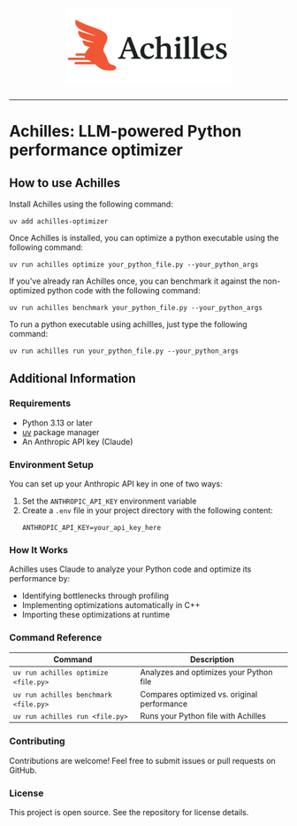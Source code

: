 <p align="center">
  <picture>
    <source media="(prefers-color-scheme: dark)" srcset="https://github.com/lychee-development/achilles/blob/main/dark.png?raw=true">
    <source media="(prefers-color-scheme: light)" srcset="https://github.com/lychee-development/achilles/blob/main/light.png?raw=true">
    <img alt="Achilles Logo" src="https://github.com/lychee-development/achilles/blob/main/light.png?raw=true" width="300" style="display: block; margin: 0 auto;">
  </picture>
</p>

-------------------------------------

# Achilles: LLM-powered Python performance optimizer


## How to use Achilles

Install Achilles using the following command:

```
uv add achilles-optimizer
```

Once Achilles is installed, you can optimize a python executable using the following command:

```
uv run achilles optimize your_python_file.py --your_python_args
```

If you've already ran Achilles once, you can benchmark it against the non-optimized python code with the following command:

```
uv run achilles benchmark your_python_file.py --your_python_args
```

To run a python executable using achillles, just type the following command:

```
uv run achilles run your_python_file.py --your_python_args
```

## Additional Information

### Requirements

- Python 3.13 or later
- [uv](https://github.com/astral-sh/uv) package manager
- An Anthropic API key (Claude)

### Environment Setup

You can set up your Anthropic API key in one of two ways:
1. Set the `ANTHROPIC_API_KEY` environment variable
2. Create a `.env` file in your project directory with the following content:
   ```
   ANTHROPIC_API_KEY=your_api_key_here
   ```

### How It Works

Achilles uses Claude to analyze your Python code and optimize its performance by:
- Identifying bottlenecks through profiling
- Implementing optimizations automatically in C++
- Importing these optimizations at runtime

### Command Reference

| Command | Description |
|---------|-------------|
| `uv run achilles optimize <file.py>` | Analyzes and optimizes your Python file |
| `uv run achilles benchmark <file.py>` | Compares optimized vs. original performance |
| `uv run achilles run <file.py>` | Runs your Python file with Achilles |

### Contributing

Contributions are welcome! Feel free to submit issues or pull requests on GitHub.

### License

This project is open source. See the repository for license details.
